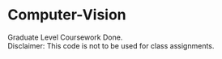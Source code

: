 # Computer-Vision
Graduate Level Coursework Done.   
Disclaimer: This code is not to be used for class assignments.
